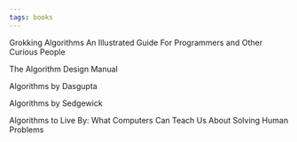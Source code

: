 ```yaml
---
tags: books
---
```


Grokking Algorithms An Illustrated Guide For Programmers and Other Curious People

The Algorithm Design Manual

Algorithms by Dasgupta 

Algorithms by Sedgewick 

Algorithms to Live By: What Computers Can Teach Us About Solving Human Problems
